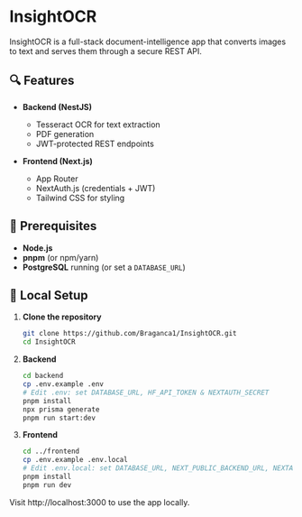 # InsightOCR

InsightOCR is a full-stack document-intelligence app that converts images to text and serves them through a secure REST API.

## 🔍 Features

- **Backend (NestJS)**
  - Tesseract OCR for text extraction  
  - PDF generation  
  - JWT-protected REST endpoints  

- **Frontend (Next.js)**
  - App Router  
  - NextAuth.js (credentials + JWT)  
  - Tailwind CSS for styling  

## 🎯 Prerequisites

- **Node.js**  
- **pnpm** (or npm/yarn)  
- **PostgreSQL** running (or set a `DATABASE_URL`)

## 💾 Local Setup

1. **Clone the repository**  
   ```bash
   git clone https://github.com/Braganca1/InsightOCR.git
   cd InsightOCR

2. **Backend**
    ```bash
    cd backend
    cp .env.example .env
    # Edit .env: set DATABASE_URL, HF_API_TOKEN & NEXTAUTH_SECRET
    pnpm install
    npx prisma generate
    pnpm run start:dev


3. **Frontend**
    ```bash
    cd ../frontend
    cp .env.example .env.local
    # Edit .env.local: set DATABASE_URL, NEXT_PUBLIC_BACKEND_URL, NEXTAUTH_URL & NEXTAUTH_SECRET
    pnpm install
    pnpm run dev

Visit http://localhost:3000 to use the app locally.